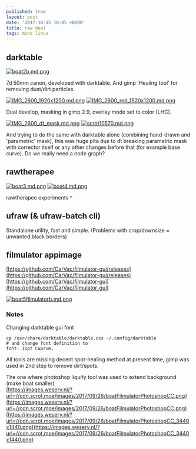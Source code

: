 ```yaml
---
published: true
layout: post
date: '2017-10-15 10:05 +0200'
title: raw deal
tags: mine linux
---
```

## darktable

[![boat2b.md.png](https://images.weserv.nl/?url=//cdn.scrot.moe/images/2017/09/20/boat2b.md.png)](https://images.weserv.nl/?url=//cdn.scrot.moe/images/2017/09/20/boat2b.png)

7d 50mm canon, developed with darktable. And gimp 'Healing tool' for removing dust/dirt particles.

[![IMG_2600_1920x1200.md.png](https://images.weserv.nl/?url=//cdn.scrot.moe/images/2017/10/15/IMG_2600_1920x1200.md.png)](https://images.weserv.nl/?url=//cdn.scrot.moe/images/2017/10/15/IMG_2600_1920x1200.png)
[![IMG_2600_red_1920x1200.md.png](https://images.weserv.nl/?url=//cdn.scrot.moe/images/2017/10/15/IMG_2600_red_1920x1200.md.png)](https://images.weserv.nl/?url=//cdn.scrot.moe/images/2017/10/15/IMG_2600_red_1920x1200.png)

Dual develop, masking in gimp 2.9, overlay mode set to color (LHC). 

[![IMG_2600_dt_mask.md.png](https://images.weserv.nl/?url=//cdn.scrot.moe/images/2017/10/15/IMG_2600_dt_mask.md.png)](https://images.weserv.nl/?url=//cdn.scrot.moe/images/2017/10/15/IMG_2600_dt_mask.png)
[![scrot10570.md.png](https://images.weserv.nl/?url=//cdn.scrot.moe/images/2017/10/15/scrot10570.md.png)](https://images.weserv.nl/?url=//cdn.scrot.moe/images/2017/10/15/scrot10570.png)

And trying to do the same with darktable alone (combining hand-drawn and 'parametric' mask), this was huge pita due to dt breaking parametric mask with corrector itself or any other changes before that (for example base curve). Do we really need a node graph?

## rawtherapee

[![boat3.md.png](https://images.weserv.nl/?url=//cdn.scrot.moe/images/2017/09/20/boat3.md.png)](https://images.weserv.nl/?url=//cdn.scrot.moe/images/2017/09/20/boat3.png)
[![boat4.md.png](https://images.weserv.nl/?url=//cdn.scrot.moe/images/2017/09/20/boat4.md.png)](https://images.weserv.nl/?url=//cdn.scrot.moe/images/2017/09/20/boat4.png)

rawtherapee experiments ^

## ufraw (& ufraw-batch cli)

Standalone utility, fast and simple. (Problems with crop/downsize = unwanted black borders)

## filmulator appimage

[https://github.com/CarVac/filmulator-gui/releases](https://github.com/CarVac/filmulator-gui/releases)  
[https://github.com/CarVac/filmulator-gui](https://github.com/CarVac/filmulator-gui)

[![boat5filmulatorb.md.png](https://images.weserv.nl/?url=//cdn.scrot.moe/images/2017/09/21/boat5filmulatorb.md.png)](https://images.weserv.nl/?url=//cdn.scrot.moe/images/2017/09/21/boat5filmulatorb.png)

### Notes

Changing darktable gui font

    cp /usr/share/darktable/darktable.css ~/.config/darktable
    # and change font definition to
    font: 11pt Cuprum;
    
All tools are missing decent spot-healing method at present time, gimp was used in 2nd step to remove dirt/spots.

The one where photoshop liquify tool was used to extend background (make boat smaller)  
[https://images.weserv.nl/?url=//cdn.scrot.moe/images/2017/09/26/boatFilmulatorPhotoshopCC.png](https://images.weserv.nl/?url=//cdn.scrot.moe/images/2017/09/26/boatFilmulatorPhotoshopCC.png)  
[https://images.weserv.nl/?url=//cdn.scrot.moe/images/2017/09/26/boatFilmulatorPhotoshopCC_3440x1440.png](https://images.weserv.nl/?url=//cdn.scrot.moe/images/2017/09/26/boatFilmulatorPhotoshopCC_3440x1440.png)
